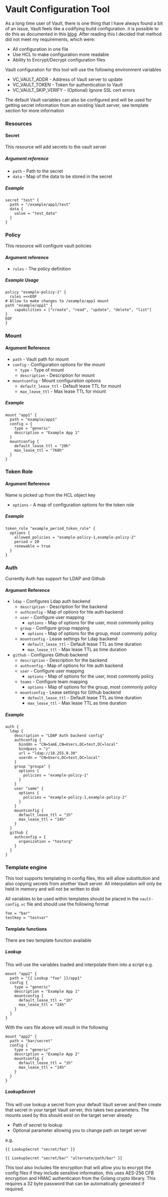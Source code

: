 # Vault Configuration Tool

As a long time user of Vault, there is one thing that I have always found a bit of an issue, Vault feels like a  codifying build configuration. it is possible to do this as documented in this [blog](https://www.hashicorp.com/blog/codifying-vault-policies-and-configuration/). After reading this I decided that method did not meet  my requirements, which were:
- All configuration in one file
- Use HCL to make configuration more readable
- Ability to Encrypt/Decrypt configuration files

Vault configuration for this tool will use the following environment variables
- VC_VAULT_ADDR - Address of Vault server to update
- VC_VAULT_TOKEN - Token for authentication to Vault
- VC_VAULT_SKIP_VERIFY - (Optional) Ignore SSL cert errors

The default Vault variables can also be configured and will be used for getting secret information from an existing Vault server, see template section for more information

### Resources
#### Secret
This resource will add secrets to the vault server
##### Argument reference
- `path` - Path to the secret
- `data` - Map of the data to be stored in the secret
##### Example
```hcl
secret "test" {
  path = "/example/app1/test"
  data {
    value = "test_data"
  }
}
```

### Policy
This resource will configure vault policies
#### Argument reference
- `rules` - The policy definition
##### Example Usage
```hcl
policy "example-policy-1" {
  rules =<<EOF
# Allow to make changes to /example/app1 mount
path "example/app1" {
    capabilities = ["create", "read", "update", "delete", "list"]
}
EOF
}
```

### Mount
#### Argument Reference
- `path` - Vault path for mount
- `config` - Configuration options for the mount
    - `type` - Type of mount
    - `description` - Description for mount
- `mountconfig` - Mount configuration options
    - `default_lease_ttl` - Default lease TTL for mount
    - `max_lease_ttl` - Max lease TTL for mount
##### Example
```hcl
mount "app1" {
  path = "example/app1"
  config = {
    type = "generic"
    description = "Example App 1"
  }
  mountconfig {
    default_lease_ttl = "20h"
    max_lease_ttl = "768h"
  }
}
```

### Token Role
#### Argument Reference
Name is picked up from the HCL object key
- `options` - A map of configuration options for the token role
##### Example
```hcl
token_role "example_period_token_role" {
  options {
    allowed_policies = "example-policy-1,example-policy-2"
    period = 20
    renewable = true
  }
}
```
### Auth
Currently Auth has support for LDAP and Github
#### Argument Reference
- `ldap` - Configures Ldap auth backend
    - `description` - Description for the backend
    - `authconfig` - Map of options for hte auth backend
    - `user` - Configure user mapping
        - `options` - Map of options for the user, most commonly policy
    - `group` - Configure group mapping
        - `options` - Map of options for the group, most commonly policy
    - `mountconfig` - Lease settings for Ldap backend
        - `default_lease_ttl` - Default lease TTL as time duration
        - `max_lease_ttl` - Max lease TTL as time duration
- `github` - Configures Github backend
    - `description` - Description for the backend
    - `authconfig` - Map of options for hte auth backend
    - `user` - Configure user mapping
        - `options` - Map of options for the user, most commonly policy
    - `teams` - Configure team mapping
        - `options` - Map of options for the group, most commonly policy
    - `mountconfig` - Lease settings for Github backend
        - `default_lease_ttl` - Default lease TTL as time duration
        - `max_lease_ttl` - Max lease TTL as time duration
##### Example
```hcl
auth {
  ldap {
    description = "LDAP Auth backend config"
    authconfig {
      binddn = "CN=SamE,CN=Users,DC=test,DC=local"
      bindpass = "z"
      url = "ldap://10.255.0.30"
      userdn = "CN=Users,DC=test,DC=local"
    }
    group "groupa" {
      options {
        policies = "example-policy-1"
      }
    }
    user "same" {
      options {
        policies = "example-policy-1,example-policy-2"
      }
    }
    mountconfig {
      default_lease_ttl = "1h"
      max_lease_ttl = "24h"
    }
  }
  github {
    authconfig = {
      organization = "testorg"
    }
  }
}
```

### Template engine
This tool supports templating in config files, this will allow substitution and also copying secrets from another Vault server. All interpolation will only be held in memory and will not be written to disk

All variables to be used within templates should be placed in the `vault-config.vc` file and should use the following format
```hcl
foo = "bar"
testkey = "testvar"
```

#### Template functions
There are two template function available
##### Lookup
This will use the variables loaded and interpolate them into a script
e.g.
```hcl
mount "app2" {
  path = "{{ Lookup "foo" }}/app1"
  config {
    type = "generic"
    description = "Example App 1"
    mountconfig {
      default_lease_ttl = "1h"
      max_lease_ttl = "24h"
    }
  }
}
```
With the vars file above will result in the following
```hcl
mount "app2" {
  path = "bar/secret"
  config {
    type = "generic"
    description = "Example App 2"
    mountconfig {
      default_lease_ttl = "1h"
      max_lease_ttl = "24h"
    }
  }
}
```
##### LookupSecret
This will use lookup a secret from your default Vault server and then create that secret in your target Vault server, this takes two parameters. The mounts used by this should exist on the target server already
 - Path of secret to lookup
 - Optional parameter allowing you to change path on target server
 
e.g.
```text
{{ LookupSecret "secret/foo" }}

{{ LookupSecret "secret/bar" "alternate/path/bar" }}
```


This tool also includes file encryption that will allow you to encrypt the config files if they include sensitive information, this uses AES-256 CFB encryption and HMAC authenticaion from the Golang crypto library. This requires a 32 byte password that can be automatically generated if required.